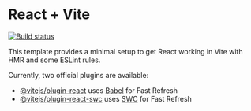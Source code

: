 # React + Vite
[![Build status](https://ci.appveyor.com/api/projects/status/heg49wxv3ncakwg2?svg=true)](https://ci.appveyor.com/project/Nikolaytcev/shopitemclass)

This template provides a minimal setup to get React working in Vite with HMR and some ESLint rules.

Currently, two official plugins are available:

- [@vitejs/plugin-react](https://github.com/vitejs/vite-plugin-react/blob/main/packages/plugin-react/README.md) uses [Babel](https://babeljs.io/) for Fast Refresh
- [@vitejs/plugin-react-swc](https://github.com/vitejs/vite-plugin-react-swc) uses [SWC](https://swc.rs/) for Fast Refresh
